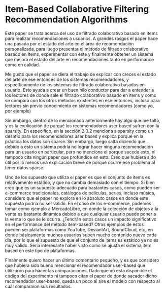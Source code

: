 # Item-Based Collaborative Filtering Recommendation Algorithms

Este paper se trata acerca del uso de filtrado colaborativo basado en items para realizar recomendaciones a usuarios. A grandes rasgos el paper hace una pasada por
el estado del arte en el área de recomendación personalizada, para luego presentar el método de filtrado colaborativo basado en Items, experimentar con este y finalmente obtener un sistema que mejora el estado del arte en recomendaciones tanto en performance como en calidad.

Me gustó que el paper se diera el trabajo de explicar con creces el estado del arte de ese entonces de los sistemas recomendadores, y específicamente de los
sistemas de filtrado colaborativo basados en usuario. Esto ayuda a crear un buen hilo conductor para dar a entender a los lectores de donde sale el filtrado colaborativo basado en items y como se compara con los otros métodos existentes en ese entonces, incluso para lectores sin previo conocimiento en sistemas recomendadores (como yo, por ejemplo)

Sin embargo, dentro de lo mencionado anteriormente hay algo que me faltó, y es la explicación de porqué los recomendadores user based sufren con la sparsity. En específico, en la sección 2.0.2 menciona a sparsity como un desafío para los recomendadores user based y explica porqué en la práctica los datos son sparse. Sin embargo, luego salta diciendo que debido a esto un sistema podría no lograr hacer ninguna recomendación para un usuario en particular, pero no menciona el porqué sucede esto, ni tampoco cita ningún paper que profundice en esto. Creo que hubiera sido útil por lo menos una explicación breve de porque ocurre ese problema al tener datos sparse.

Uno de los supuesto que utiliza el paper es que el conjunto de items es relativamente estático, y que no cambia demasiado con el tiempo. Si bien creo que es un supuesto adecuado para bastantes casos, como pueden ser e-commerce tradicionales, catálogos de películas, series, incluso música, considero que el paper no explora en lo absoluto casos en donde este supuesto podría no ser válido. En el caso de los e-commerce, podemos tomar como ejemplo a MercadoLibre, en donde la colección de objetos a la venta es bastante dinámica debido a que cualquier usuario puede poner a la venta lo que se le ocurra. ¿Tendrán estos casos un impacto significativo en el performance del método item-based? Otros ejemplos de estos pueden ser plataformas como YouTube, DeviantArt, SoundCloud, etc, en donde básicamente muchos usuarios suben mucho contenido nuevo cada día, por lo que el supuesto de que el conjunto de items es estático ya no es muy válido. Sería interesante haber visto como se ajusta el sistema item based en este tipo de plataformas.

Finalmente quiero hacer un último comentario pequeño, y es que considero que hubiera sido bueno mencionar el recomendador user-based que utilizaron para hacer las comparaciones. Dado que no esta disponible el código del experimento ni tampoco citan el paper de donde sacador dicho recomendador user-based, queda un poco al aire el modelo con respecto al cuál compararon sus resultados.

